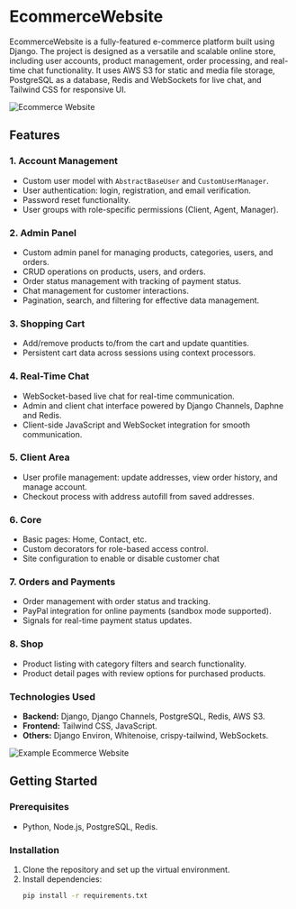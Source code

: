 # EcommerceWebsite

EcommerceWebsite is a fully-featured e-commerce platform built using Django. The project is designed as a versatile and scalable online store, including user accounts, product management, order processing, and real-time chat functionality. It uses AWS S3 for static and media file storage, PostgreSQL as a database, Redis and WebSockets for live chat, and Tailwind CSS for responsive UI.

![Ecommerce Website](https://github.com/user-attachments/assets/9fd1dee8-650d-43d8-b559-2499a2dc7dbb)

## Features

### 1. Account Management
- Custom user model with `AbstractBaseUser` and `CustomUserManager`.
- User authentication: login, registration, and email verification.
- Password reset functionality.
- User groups with role-specific permissions (Client, Agent, Manager).

### 2. Admin Panel
- Custom admin panel for managing products, categories, users, and orders.
- CRUD operations on products, users, and orders.
- Order status management with tracking of payment status.
- Chat management for customer interactions.
- Pagination, search, and filtering for effective data management.

### 3. Shopping Cart
- Add/remove products to/from the cart and update quantities.
- Persistent cart data across sessions using context processors.

### 4. Real-Time Chat
- WebSocket-based live chat for real-time communication.
- Admin and client chat interface powered by Django Channels, Daphne and Redis.
- Client-side JavaScript and WebSocket integration for smooth communication.

### 5. Client Area
- User profile management: update addresses, view order history, and manage account.
- Checkout process with address autofill from saved addresses.

### 6. Core
- Basic pages: Home, Contact, etc.
- Custom decorators for role-based access control.
- Site configuration to enable or disable customer chat

### 7. Orders and Payments
- Order management with order status and tracking.
- PayPal integration for online payments (sandbox mode supported).
- Signals for real-time payment status updates.

### 8. Shop
- Product listing with category filters and search functionality.
- Product detail pages with review options for purchased products.

### Technologies Used
- **Backend:** Django, Django Channels, PostgreSQL, Redis, AWS S3.
- **Frontend:** Tailwind CSS, JavaScript.
- **Others:** Django Environ, Whitenoise, crispy-tailwind, WebSockets.


![Example Ecommerce Website](https://github.com/user-attachments/assets/283f5852-abf9-4bcc-a568-e17fa05ce718)

## Getting Started

### Prerequisites
- Python, Node.js, PostgreSQL, Redis.

### Installation
1. Clone the repository and set up the virtual environment.
2. Install dependencies:
   ```bash
   pip install -r requirements.txt
